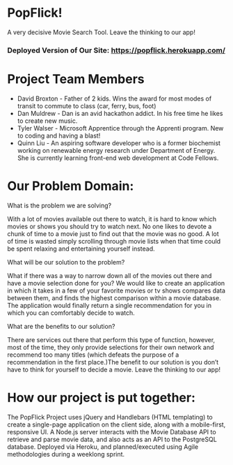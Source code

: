 # PopFlick!
A very decisive Movie Search Tool. Leave the thinking to our app!
### Deployed Version of Our Site: https://popflick.herokuapp.com/

# Project Team Members

* David Broxton -  Father of 2 kids. Wins the award for most modes of transit to commute to class (car, ferry, bus, foot)
* Dan Muldrew -  Dan is an avid hackathon addict. In his free time he likes to create new music.
* Tyler Walser - Microsoft Apprentice through the Apprenti program. New to coding and having a blast!
* Quinn Liu - An aspiring software developer who is a former biochemist working on renewable energy research under Department of Energy. She is currently learning front-end web development at Code Fellows.

# Our Problem Domain:

What is the problem we are solving?

With a lot of movies available out there to watch, it is hard to know which movies or shows you should try to watch next. No one likes to devote a chunk of time to a movie just to find out that the movie was no good. A lot of time is wasted simply scrolling through movie lists when that time could be spent relaxing and entertaining yourself instead.

What will be our solution to the problem?

What if there was a way to narrow down all of the movies out there and have a movie selection done for you? We would like to create an application in which it takes in a few of your favorite movies or tv shows compares data between them, and finds the highest comparison within a movie database. The application would finally return a single recommendation for you in which you can comfortably decide to watch.

What are the benefits to our solution?

There are services out there that perform this type of function, however, most of the time, they only provide selections for their own network and recommend too many titles (which defeats the purpose of a recommendation in the first place.)The benefit to our solution is you don’t have to think for yourself to decide a movie. Leave the thinking to our app!

# How our project is put together:

The PopFlick Project uses jQuery and Handlebars (HTML templating) to create a single-page application on the client side, along with a mobile-first, responsive UI.  A Node.js server interacts with the Movie Database API to retrieve and parse movie data, and also acts as an API to the PostgreSQL database. Deployed via Heroku, and planned/executed using Agile methodologies during a weeklong sprint.
